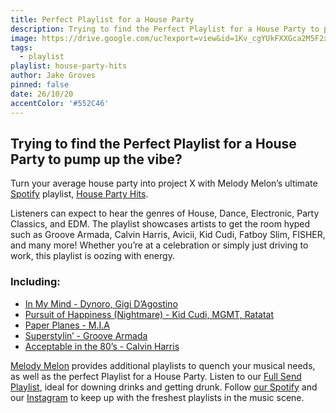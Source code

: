 ```yaml
---
title: Perfect Playlist for a House Party
description: Trying to find the Perfect Playlist for a House Party to pump up the vibe? Turn your average house party into project X with Melody Melon’s ultimate Spotify playlist, House Party Hits. 
image: https://drive.google.com/uc?export=view&id=1Kv_cgYUkFXXGca2M5F2xZbG_PHmOGZlW
tags:
  - playlist
playlist: house-party-hits
author: Jake Groves
pinned: false
date: 26/10/20
accentColor: '#552C46'
---
```


## Trying to find the Perfect Playlist for a House Party to pump up the vibe? 

Turn your average house party into project X with Melody Melon’s ultimate <a href="https://open.spotify.com">Spotify</a> playlist, <a href="https://open.spotify.com/playlist/2DCj1kDzWlA69FsVE13XtE?si=I1wPkuZMQvWL_Bv7RYZc4w">House Party Hits</a>.

Listeners can expect to hear the genres of House, Dance, Electronic, Party Classics, and EDM. The playlist showcases artists to get the room hyped such as Groove Armada, Calvin Harris, Avicii, Kid Cudi, Fatboy Slim, FISHER, and many more! Whether you’re at a celebration or simply just driving to work, this playlist is oozing with energy. 

### Including: 
- <a href="https://open.spotify.com/track/0E9ZjEAyAwOXZ7wJC0PD33?si=preqAvwEQZWc2NwEDVHaTw">In My Mind - Dynoro, Gigi D’Agostino</a>
- <a href="https://open.spotify.com/track/46Ipw98xRZvU4VZH0DVGnh?si=UIl0oWquRUSWmQL7F2oozg">Pursuit of Happiness (Nightmare) - Kid Cudi, MGMT, Ratatat</a>
- <a href="https://open.spotify.com/track/1wgqttlPacpvmX5DKVboOa?si=NhTSgRYyQPqozlMI27MdAQ">Paper Planes - M.I.A</a>
- <a href="https://open.spotify.com/track/2yWyFT6bW1Rd9cjVvYi4v8?si=Fh5c6-swRBeuDtLaZ_sQFA">Superstylin’ - Groove Armada</a>
- <a href="https://open.spotify.com/track/00cxhG668jV6gU6VK2FUVI?si=J6fslKK8Se-9ZeHxyy9n3g">Acceptable in the 80’s - Calvin Harris</a>

<a href="https://melodymelon.com">Melody Melon</a> provides additional playlists to quench your musical needs, as well as the perfect Playlist for a House Party. Listen to our <a href="https://melodymelon.com/playlist/full-send">Full Send Playlist</a>, ideal for downing drinks and getting drunk. Follow <a href="https://open.spotify.com/user/9b0arwvohrpgzewx9e4bjkr1y">our Spotify</a> and our <a href="https://www.instagram.com/melodymelonmusic/">Instagram</a> to keep up with the freshest playlists in the music scene. 